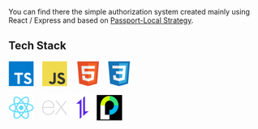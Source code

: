 You can find there the simple authorization system created mainly using React / Express and based on [Passport-Local Strategy](https://github.com/jaredhanson/passport-local).

## Tech Stack

<img src="./assets/typescript.svg" width=50 />&nbsp;&nbsp;&nbsp;
<img src="./assets/javascript.svg" width=50 />&nbsp;&nbsp;&nbsp;
<img src="./assets/html5.svg" width=50 />&nbsp;&nbsp;
<img src="./assets/css3.svg" width=50 />

<img src="./assets/react.svg" width=50 />&nbsp;&nbsp;&nbsp;
<img src="./assets/express.svg" width=50 />
<img src="./assets/axios.svg" width=50 />
<img src="./assets/passport.png" width=50 />
